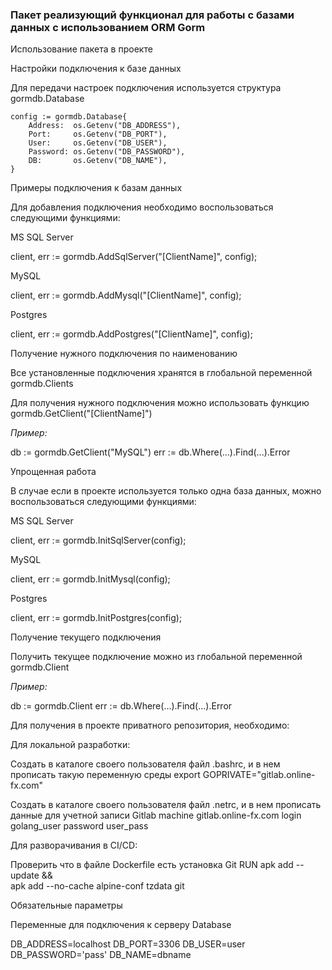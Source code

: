 ### Пакет реализующий функционал для работы с базами данных с использованием ORM Gorm


Использование пакета в проекте


Настройки подключения к базе данных


Для передачи настроек подключения используется структура gormdb.Database

```
config := gormdb.Database{
	Address:  os.Getenv("DB_ADDRESS"),
	Port:     os.Getenv("DB_PORT"),
	User:     os.Getenv("DB_USER"),
	Password: os.Getenv("DB_PASSWORD"),
	DB:       os.Getenv("DB_NAME"),
}
```

Примеры подключения к базам данных


Для добавления подключения необходимо воспользоваться следующими функциями:

MS SQL Server

client, err := gormdb.AddSqlServer("[ClientName]", config);


MySQL

client, err := gormdb.AddMysql("[ClientName]", config);


Postgres

client, err := gormdb.AddPostgres("[ClientName]", config);


Получение нужного подключения по наименованию


Все установленные подключения хранятся в глобальной переменной gormdb.Clients

Для получения нужного подключения можно использовать функцию gormdb.GetClient("[ClientName]")

*Пример:*

db := gormdb.GetClient("MySQL")
err := db.Where(...).Find(...).Error


Упрощенная работа


В случае если в проекте используется только одна база данных, можно воспользоваться следующими функциями:

MS SQL Server

client, err := gormdb.InitSqlServer(config);


MySQL

client, err := gormdb.InitMysql(config);


Postgres

client, err := gormdb.InitPostgres(config);


Получение текущего подключения


Получить текущее подключение можно из глобальной переменной gormdb.Client

*Пример:*

db := gormdb.Client
err := db.Where(...).Find(...).Error


Для получения в проекте приватного репозитория, необходимо:

Для локальной разработки:

Создать в каталоге своего пользователя файл .bashrc,
и в нем прописать такую переменную среды
export GOPRIVATE="gitlab.online-fx.com"

Создать в каталоге своего пользователя файл .netrc,
и в нем прописать данные для учетной записи Gitlab
machine gitlab.online-fx.com
login golang_user
password user_pass


Для разворачивания в CI/CD:

Проверить что в файле Dockerfile есть установка Git
RUN apk add --update  && \
    apk add --no-cache alpine-conf tzdata git


Обязательные параметры


Переменные для подключения к серверу Database

DB_ADDRESS=localhost
DB_PORT=3306
DB_USER=user
DB_PASSWORD='pass'
DB_NAME=dbname